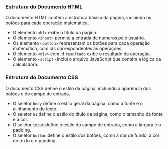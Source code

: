 ### Estrutura do Documento HTML

O documento HTML contém a estrutura básica da página, incluindo os botões para cada operação matemática.

- O elemento `<h1>` exibe o título da página.
- O elemento `<input>` permite a entrada de números pelo usuário.
- Os elemento `<button>` representam os botões para cada operação matemática, com ids correspondentes às operações.
- O elemento `<div>` com id `resultado` exibe o resultado da operação.
- O elemento `<script>` inclui o arquivo JavaScript que contém a lógica da calculadora.

### Estrutura do Documento CSS

O documento CSS define o estilo da página, incluindo a aparência dos botões e do campo de entrada.

- O seletor `body` define o estilo geral da página, como a fonte e o alinhamento do texto.
- O seletor `h1` define o estilo do título da página, como o tamanho da fonte e a cor.
- O seletor `input` define o estilo do campo de entrada, como a largura e o padding.
- O seletor `button` define o estilo dos botões, como a cor de fundo, a cor do texto e o padding.



